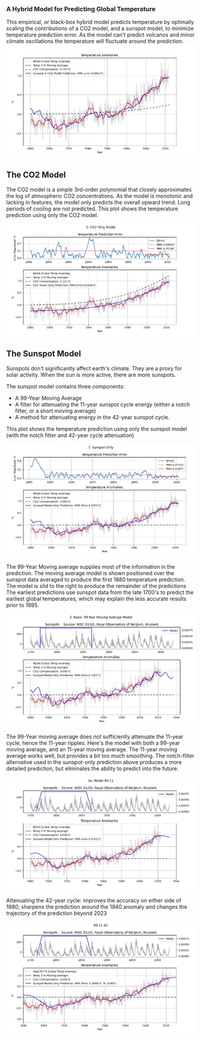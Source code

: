 ### A Hybrid Model for Predicting Global Temperature
This empirical, or black-box hybrid model predicts temperature by optimally scaling the contributions of a CO2 model, and a sunspot model, 
to minimize temperature prediction error.  As the model can't predict volcanos and minor climate oscillations the temperature will fluctuate around the prediction.
![Plot](./images//TempPrediction.png)

## The CO2 Model
The CO2 model is a simple 3rd-order polynomial that closely approximates the log of atmospheric CO2 concentrations.  As the model is monotonic and 
lacking in features, the model only predicts the overall upward trend. Long periods of cooling are not predicted.  This plot shows the 
temperature prediction using only the CO2 model.

![Plot](./images/TempPredictionCO2only.png)

## The Sunspot Model
Sunspots don't significantly affect earth's climate. They are a proxy for solar activity.  When the sun is more active, there are more sunspots.

The sunspot model contains three components:
*  A 99-Year Moving Average
*  A filter for attenuating the 11-year sunspot cycle energy (either a notch filter, or a short moving average)
*  A method for attenuating energy in the 42-year sunspot cycle.

This plot shows the temperature prediction using only the sunspot model (with the notch filter and 42-year cycle attenuation)

![Plot](./images/TempPredictionSSOnly.png)

The 99-Year Moving average supplies most of the information in the prediction. The moving average model is shown positioned over the sunspot
data averaged to produce the first 1880 temperature prediction.  The model is slid to the right to produce the remainder of the predictions  The earliest predictions use sunspot data from the late 1700's to predict the earliest global temperatures, which may explain the less accurate results prior to 1895.

![Plot](./images/Simple99yearMovingAverageModel.png)

The 99-Year moving average does not sufficiently attenuate the 11-year cycle, hence the 11-year ripples.  Here's the model with both a 
99-year moving average, and an 11-year moving average.  The 11-year moving average works well, but provides a bit too much smoothing.  The notch-filter alternative used in the sunspot-only prediction above produces a more detailed prediction, but eliminates the ability to predict into the future.

![Plot](./images/99year11yearMovingAverageModel.png)

Attenuating the 42-year cycle: improves the accuracy on either side of 1980; sharpens the prediction around the 1940 anomaly and changes the trajectory of the prediction beyond 2023

![Plot](./images/99-11-42Model.png)
